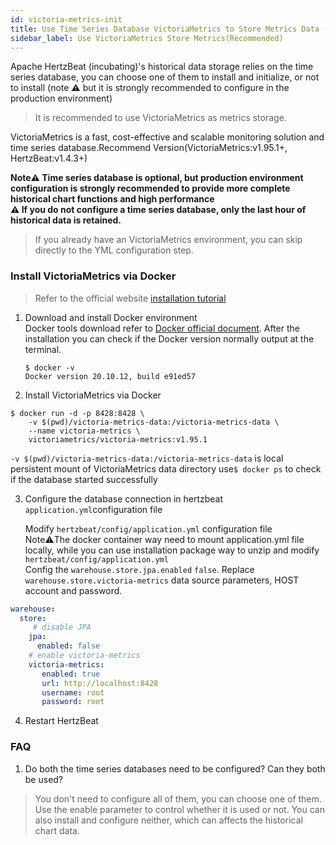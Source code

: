 ```yaml
---
id: victoria-metrics-init
title: Use Time Series Database VictoriaMetrics to Store Metrics Data (Recommended)
sidebar_label: Use VictoriaMetrics Store Metrics(Recommended) 
---
```


Apache HertzBeat (incubating)'s historical data storage relies on the time series database, you can choose one of them to install and initialize, or not to install (note ⚠️ but it is strongly recommended to configure in the production environment)

> It is recommended to use VictoriaMetrics as metrics storage.

VictoriaMetrics is a fast, cost-effective and scalable monitoring solution and time series database.Recommend Version(VictoriaMetrics:v1.95.1+, HertzBeat:v1.4.3+)

**Note⚠️ Time series database is optional, but production environment configuration is strongly recommended to provide more complete historical chart functions and high performance**   
**⚠️ If you do not configure a time series database, only the last hour of historical data is retained.**

> If you already have an VictoriaMetrics environment, you can skip directly to the YML configuration step.

### Install VictoriaMetrics via Docker   
> Refer to the official website [installation tutorial](https://docs.victoriametrics.com/Quick-Start.html#how-to-install)
1. Download and install Docker environment   
   Docker tools download refer to [Docker official document](https://docs.docker.com/get-docker/).
   After the installation you can check if the Docker version normally output at the terminal.
   ```
   $ docker -v
   Docker version 20.10.12, build e91ed57
   ```
   
2. Install VictoriaMetrics via Docker    

```shell
$ docker run -d -p 8428:8428 \
    -v $(pwd)/victoria-metrics-data:/victoria-metrics-data \
    --name victoria-metrics \
    victoriametrics/victoria-metrics:v1.95.1
```

   `-v $(pwd)/victoria-metrics-data:/victoria-metrics-data` is local persistent mount of VictoriaMetrics data directory
   use```$ docker ps``` to check if the database started successfully

3. Configure the database connection in hertzbeat `application.yml`configuration file

   Modify `hertzbeat/config/application.yml` configuration file     
   Note⚠️The docker container way need to mount application.yml file locally, while you can use installation package way to unzip and modify `hertzbeat/config/application.yml`      
   Config the `warehouse.store.jpa.enabled` `false`. Replace `warehouse.store.victoria-metrics` data source parameters, HOST account and password.

```yaml
warehouse:
  store:
     # disable JPA
    jpa:
      enabled: false
    # enable victoria-metrics
    victoria-metrics:
       enabled: true
       url: http://localhost:8428
       username: root
       password: root
```

4. Restart HertzBeat

### FAQ

1. Do both the time series databases need to be configured? Can they both be used?   
> You don't need to configure all of them, you can choose one of them. Use the enable parameter to control whether it is used or not. You can also install and configure neither, which can affects the historical chart data.
